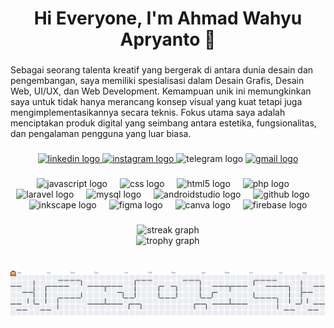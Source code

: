 <h1 align="center">Hi Everyone, I'm Ahmad Wahyu Apryanto 👋</h1>

###

<p align="left">Sebagai seorang talenta kreatif yang bergerak di antara dunia desain dan pengembangan, saya memiliki spesialisasi dalam Desain Grafis, Desain Web, UI/UX, dan Web Development. Kemampuan unik ini memungkinkan saya untuk tidak hanya merancang konsep visual yang kuat tetapi juga mengimplementasikannya secara teknis. Fokus utama saya adalah menciptakan produk digital yang seimbang antara estetika, fungsionalitas, dan pengalaman pengguna yang luar biasa.</p>

###

<div align="center">
  <a href="https://www.linkedin.com/in/ahmadwahyuapryanto" target="_blank">
    <img src="https://img.shields.io/static/v1?message=LinkedIn&logo=linkedin&label=&color=0077B5&logoColor=white&labelColor=&style=for-the-badge" height="25" alt="linkedin logo"  />
  </a>
  <a href="https://www.instagram.com/apryanto_eighteen" target="_blank">
    <img src="https://img.shields.io/static/v1?message=Instagram&logo=instagram&label=&color=E4405F&logoColor=white&labelColor=&style=for-the-badge" height="25" alt="instagram logo"  />
  </a>
  <img src="https://img.shields.io/static/v1?message=Telegram&logo=telegram&label=&color=2CA5E0&logoColor=white&labelColor=&style=for-the-badge" height="25" alt="telegram logo"  />
  <a href="mailto:ahmadwahyuapryanto18@gmail.com" target="_blank">
    <img src="https://img.shields.io/static/v1?message=Gmail&logo=gmail&label=&color=D14836&logoColor=white&labelColor=&style=for-the-badge" height="25" alt="gmail logo"  />
  </a>
</div>

###

<div align="center">
  <img src="https://cdn.jsdelivr.net/gh/devicons/devicon/icons/javascript/javascript-plain.svg" height="40" alt="javascript logo"  />
  <img width="12" />
  <img src="https://cdn.jsdelivr.net/gh/devicons/devicon/icons/css3/css3-original.svg" height="40" alt="css logo"  />
  <img width="12" />
  <img src="https://cdn.jsdelivr.net/gh/devicons/devicon/icons/html5/html5-original.svg" height="40" alt="html5 logo"  />
  <img width="12" />
  <img src="https://cdn.jsdelivr.net/gh/devicons/devicon/icons/php/php-original.svg" height="40" alt="php logo"  />
  <img width="12" />
  <img src="https://cdn.jsdelivr.net/gh/devicons/devicon/icons/laravel/laravel-original.svg" height="40" alt="laravel logo"  />
  <img width="12" />
  <img src="https://cdn.jsdelivr.net/gh/devicons/devicon/icons/mysql/mysql-original.svg" height="40" alt="mysql logo"  />
  <img width="12" />
  <img src="https://cdn.jsdelivr.net/gh/devicons/devicon/icons/androidstudio/androidstudio-original.svg" height="40" alt="androidstudio logo"  />
  <img width="12" />
  <img src="https://cdn.jsdelivr.net/gh/devicons/devicon/icons/github/github-original.svg" height="40" alt="github logo"  />
  <img width="12" />
  <img src="https://cdn.jsdelivr.net/gh/devicons/devicon/icons/inkscape/inkscape-original.svg" height="40" alt="inkscape logo"  />
  <img width="12" />
  <img src="https://cdn.jsdelivr.net/gh/devicons/devicon/icons/figma/figma-original.svg" height="40" alt="figma logo"  />
  <img width="12" />
  <img src="https://cdn.jsdelivr.net/gh/devicons/devicon/icons/canva/canva-original.svg" height="40" alt="canva logo"  />
  <img width="12" />
  <img src="https://cdn.jsdelivr.net/gh/devicons/devicon/icons/firebase/firebase-plain-wordmark.svg" height="40" alt="firebase logo"  />
</div>

###

<div align="center">
  <img src="https://streak-stats.demolab.com?user=Ahmadwahyuapryanto&locale=en&mode=daily&theme=dracula&hide_border=false&border_radius=5&order=3" height="280" alt="streak graph"  /><br/>
  <img src="https://github-profile-trophy.vercel.app?username=Ahmadwahyuapryanto&theme=dracula&column=-1&row=1&margin-w=8&margin-h=8&no-bg=false&no-frame=false&order=4" height="60" alt="trophy graph"  />
</div>

###

<br clear="both">

<picture>
  <source media="(prefers-color-scheme: dark)" srcset="https://raw.githubusercontent.com/Ahmadwahyuapryanto/Ahmadwahyuapryanto/output/pacman-contribution-graph-dark.svg">
  <source media="(prefers-color-scheme: light)" srcset="https://raw.githubusercontent.com/Ahmadwahyuapryanto/Ahmadwahyuapryanto/output/pacman-contribution-graph.svg">
  <img alt="pacman contribution graph" src="https://raw.githubusercontent.com/Ahmadwahyuapryanto/Ahmadwahyuapryanto/output/pacman-contribution-graph.svg">
</picture>

###
